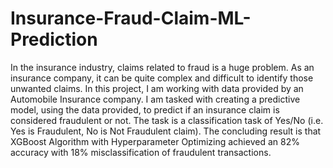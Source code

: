 # Insurance-Fraud-Claim-ML-Prediction
In the insurance industry, claims related to fraud is a huge problem. As an insurance company, it can be quite complex and difficult to identify those unwanted claims.   In this project, I am working with data provided by an Automobile Insurance company. I am tasked with creating a predictive model, using the data provided, to predict if an insurance claim is considered fraudulent or not. The task is a classification task of Yes/No (i.e. Yes is Fraudulent, No is Not Fraudulent claim).   The concluding result is that XGBoost Algorithm with Hyperparameter Optimizing achieved an 82% accuracy with 18% misclassification of fraudulent transactions. 
